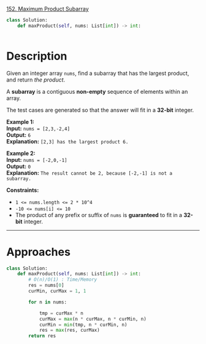 [152. Maximum Product Subarray](https://leetcode.com/problems/maximum-product-subarray/)

```python
class Solution:
    def maxProduct(self, nums: List[int]) -> int:
        
```

# Description

Given an integer array `nums`, find a subarray that has the largest product, and return _the product_.

A **subarray** is a contiguous **non-empty** sequence of elements within an array.

The test cases are generated so that the answer will fit in a **32-bit** integer.

**Example 1:**  
**Input:** `nums = [2,3,-2,4]`  
**Output:** `6`  
**Explanation:** `[2,3] has the largest product 6.`  

**Example 2:**  
**Input:** `nums = [-2,0,-1]`  
**Output:** `0`  
**Explanation:** `The result cannot be 2, because [-2,-1] is not a subarray.`

**Constraints:**
- `1 <= nums.length <= 2 * 10^4`
- `-10 <= nums[i] <= 10`
- The product of any prefix or suffix of `nums` is **guaranteed** to fit in a **32-bit** integer.

---

# Approaches

```python
class Solution:
    def maxProduct(self, nums: List[int]) -> int:
        # O(n)/O(1) : Time/Memory
        res = nums[0]
        curMin, curMax = 1, 1

        for n in nums:

            tmp = curMax * n
            curMax = max(n * curMax, n * curMin, n)
            curMin = min(tmp, n * curMin, n)
            res = max(res, curMax)
        return res

```



